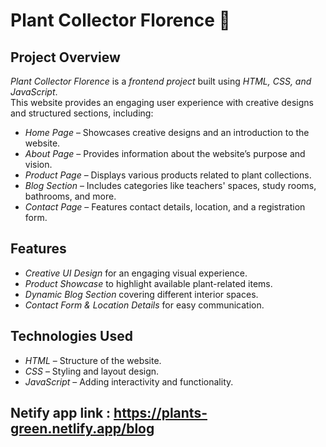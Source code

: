 # Plant Collector Florence 🌿  

## Project Overview  
*Plant Collector Florence* is a *frontend project* built using *HTML, CSS, and JavaScript*.  
This website provides an engaging user experience with creative designs and structured sections, including:  
- *Home Page* – Showcases creative designs and an introduction to the website.  
- *About Page* – Provides information about the website’s purpose and vision.  
- *Product Page* – Displays various products related to plant collections.  
- *Blog Section* – Includes categories like teachers' spaces, study rooms, bathrooms, and more.  
- *Contact Page* – Features contact details, location, and a registration form.  

## Features  
- *Creative UI Design* for an engaging visual experience.  
- *Product Showcase* to highlight available plant-related items.  
- *Dynamic Blog Section* covering different interior spaces.  
- *Contact Form & Location Details* for easy communication.  

## Technologies Used  
- *HTML* – Structure of the website.  
- *CSS* – Styling and layout design.  
- *JavaScript* – Adding interactivity and functionality.  

## Netify app link : https://plants-green.netlify.app/blog
